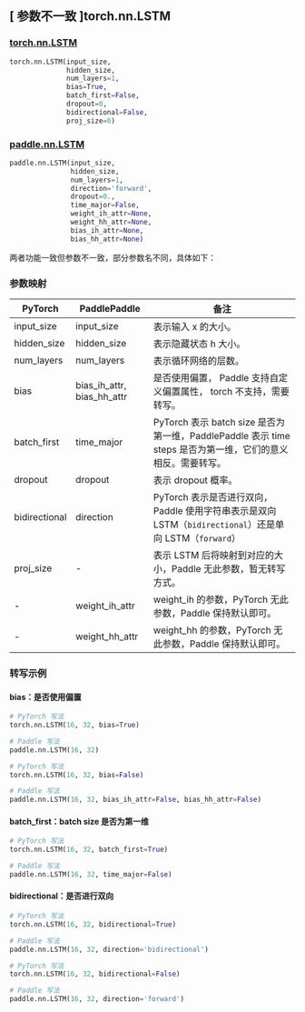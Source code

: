 ## [ 参数不一致 ]torch.nn.LSTM
### [torch.nn.LSTM](https://pytorch.org/docs/stable/generated/torch.nn.LSTM.html?highlight=lstm#torch.nn.LSTM)

```python
torch.nn.LSTM(input_size,
              hidden_size,
              num_layers=1,
              bias=True,
              batch_first=False,
              dropout=0,
              bidirectional=False,
              proj_size=0)
```

### [paddle.nn.LSTM](https://www.paddlepaddle.org.cn/documentation/docs/zh/develop/api/paddle/nn/LSTM_cn.html#lstm)

```python
paddle.nn.LSTM(input_size,
               hidden_size,
               num_layers=1,
               direction='forward',
               dropout=0.,
               time_major=False,
               weight_ih_attr=None,
               weight_hh_attr=None,
               bias_ih_attr=None,
               bias_hh_attr=None)
```

两者功能一致但参数不一致，部分参数名不同，具体如下：
### 参数映射

| PyTorch       | PaddlePaddle | 备注                                                   |
| ------------- | ------------ | ------------------------------------------------------ |
| input_size          | input_size            | 表示输入 x 的大小。  |
| hidden_size          | hidden_size            | 表示隐藏状态 h 大小。  |
| num_layers          | num_layers            | 表示循环网络的层数。  |
| bias          | bias_ih_attr, bias_hh_attr  | 是否使用偏置， Paddle 支持自定义偏置属性， torch 不支持，需要转写。   |
| batch_first   | time_major   | PyTorch 表示 batch size 是否为第一维，PaddlePaddle 表示 time steps 是否为第一维，它们的意义相反。需要转写。 |
| dropout   | dropout   | 表示 dropout 概率。  |
| bidirectional | direction    | PyTorch 表示是否进行双向，Paddle 使用字符串表示是双向 LSTM（`bidirectional`）还是单向 LSTM（`forward`）|
| proj_size     | -            | 表示 LSTM 后将映射到对应的大小，Paddle 无此参数，暂无转写方式。  |
| -             |weight_ih_attr| weight_ih 的参数，PyTorch 无此参数，Paddle 保持默认即可。  |
| -             |weight_hh_attr| weight_hh 的参数，PyTorch 无此参数，Paddle 保持默认即可。  |

### 转写示例
#### bias：是否使用偏置
```python
# PyTorch 写法
torch.nn.LSTM(16, 32, bias=True)

# Paddle 写法
paddle.nn.LSTM(16, 32)
```
```python
# PyTorch 写法
torch.nn.LSTM(16, 32, bias=False)

# Paddle 写法
paddle.nn.LSTM(16, 32, bias_ih_attr=False, bias_hh_attr=False)
```

#### batch_first：batch size 是否为第一维
```python
# PyTorch 写法
torch.nn.LSTM(16, 32, batch_first=True)

# Paddle 写法
paddle.nn.LSTM(16, 32, time_major=False)
```

#### bidirectional：是否进行双向
```python
# PyTorch 写法
torch.nn.LSTM(16, 32, bidirectional=True)

# Paddle 写法
paddle.nn.LSTM(16, 32, direction='bidirectional')
```
```python
# PyTorch 写法
torch.nn.LSTM(16, 32, bidirectional=False)

# Paddle 写法
paddle.nn.LSTM(16, 32, direction='forward')
```
